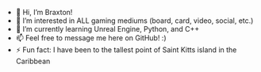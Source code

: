 - 👋 Hi, I’m Braxton!
- 👀 I’m interested in ALL gaming mediums (board, card, video, social, etc.)
- 🌱 I’m currently learning Unreal Engine, Python, and C++
- 📫 Feel free to message me here on GitHub! :)
- ⚡ Fun fact: I have been to the tallest point of Saint Kitts island in the Caribbean

<!---
bjforestal/bjforestal is a ✨ special ✨ repository because its `README.md` (this file) appears on your GitHub profile.
You can click the Preview link to take a look at your changes.
--->
